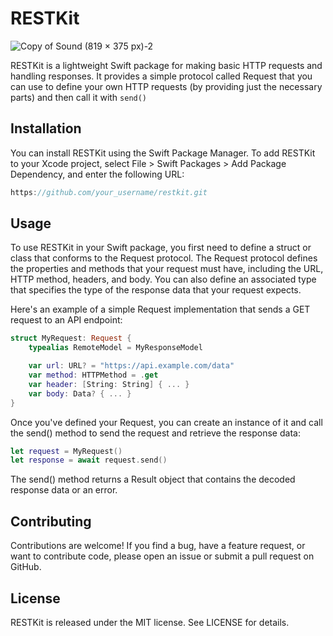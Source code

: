 # RESTKit

![Copy of Sound (819 × 375 px)-2](https://user-images.githubusercontent.com/59176579/222411851-867e5655-aa03-46ff-8ef0-92f6e1de7bc6.png)

RESTKit is a lightweight Swift package for making basic HTTP requests and handling responses. It provides a simple protocol called Request that you can use to define your own HTTP requests (by providing just the necessary parts) and then call it with `send()`

## Installation

You can install RESTKit using the Swift Package Manager. To add RESTKit to your Xcode project, select File > Swift Packages > Add Package Dependency, and enter the following URL:

```swift
https://github.com/your_username/restkit.git
```

## Usage

To use RESTKit in your Swift package, you first need to define a struct or class that conforms to the Request protocol. The Request protocol defines the properties and methods that your request must have, including the URL, HTTP method, headers, and body. You can also define an associated type that specifies the type of the response data that your request expects.

Here's an example of a simple Request implementation that sends a GET request to an API endpoint:

```swift
struct MyRequest: Request {
    typealias RemoteModel = MyResponseModel

    var url: URL? = "https://api.example.com/data"
    var method: HTTPMethod = .get
    var header: [String: String] { ... }
    var body: Data? { ... }
}
```

Once you've defined your Request, you can create an instance of it and call the send() method to send the request and retrieve the response data:

```swift
let request = MyRequest()
let response = await request.send()
```

The send() method returns a Result object that contains the decoded response data or an error.

## Contributing

Contributions are welcome! If you find a bug, have a feature request, or want to contribute code, please open an issue or submit a pull request on GitHub.

## License

RESTKit is released under the MIT license. See LICENSE for details.
